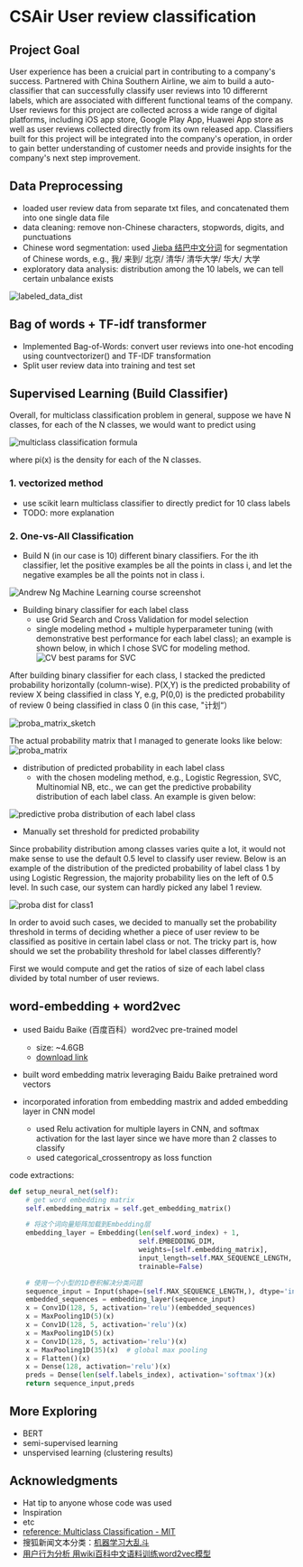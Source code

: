 # CSAir User review classification

## Project Goal

User experience has been a cruicial part in contributing to a company's success. Partnered with China Southern Airline, we aim to build a auto-classifier that can successfully classify user reviews into 10 differernt labels, which are associated with different functional teams of the company. User reviews for this project are collected across a wide range of digital platforms, including iOS app store, Google Play App, Huawei App store as well as user reviews collected directly from its own released app. Classifiers built for this project will be integrated into the company's operation, in order to gain better understanding of customer needs and provide insights for the company's next step improvement.

## Data Preprocessing
* loaded user review data from separate txt files, and concatenated them into one single data file
* data cleaning: remove non-Chinese characters, stopwords, digits, and punctuations
* Chinese word segmentation: used [Jieba 结巴中文分词](https://github.com/fxsjy/jieba) for segmentation of Chinese words, e.g.,
  我/ 来到/ 北京/ 清华/ 清华大学/ 华大/ 大学
* exploratory data analysis: distribution among the 10 labels, we can tell certain unbalance exists

![labeled_data_dist](https://github.com/yuanlii/CSAir_user_review_classification/blob/master/images/labeled_data_dist.png)



## Bag of words + TF-idf transformer
* Implemented Bag-of-Words: convert user reviews into one-hot encoding using countvectorizer() and TF-IDF transformation
* Split user review data into training and test set


## Supervised Learning (Build Classifier)

Overall, for multiclass classification problem in general, suppose we have N classes, for each of the N classes, we would want to predict using 

![multiclass classification formula](https://github.com/yuanlii/CSAir_user_review_classification/blob/master/images/multiclass_classification_formula.png)

where pi(x) is the density for each of the N classes.

### 1. vectorized method
* use scikit learn multiclass classifier to directly predict for 10 class labels
* TODO: more explanation

### 2. One-vs-All Classification
* Build N (in our case is 10) different binary classifiers. For the ith classifier, let the positive examples be all the points in class i, and let the negative examples be all the points not in class i. 

![Andrew Ng Machine Learning course screenshot](https://github.com/yuanlii/CSAir_user_review_classification/blob/master/images/multiclass_classification.png)

* Building binary classifier for each label class
  * use Grid Search and Cross Validation for model selection
   * single modeling method + multiple hyperparameter tuning (with demonstrative best performance for each label class); an example is shown below, in which I chose SVC for modeling method.
   ![CV best params for SVC](https://github.com/yuanlii/CSAir_user_review_classification/blob/master/images/multiclass_crossvalidation_best_params.png)

After building binary classifier for each class, I stacked the predicted probability horizontally (column-wise). P(X,Y) is the predicted probability of review X being classified in class Y, e.g, P(0,0) is the predicted probability of review 0 being classified in class 0 (in this case, "计划“）

![proba_matrix_sketch](https://github.com/yuanlii/CSAir_user_review_classification/blob/master/images/proba_matrix_sketch.jpg)

The actual probability matrix that I managed to generate looks like below: 
![proba_matrix](https://github.com/yuanlii/CSAir_user_review_classification/blob/master/images/proba_matrix.jpg)

* distribution of predicted probability in each label class
  * with the chosen modeling method, e.g., Logistic Regression, SVC, Multinomial NB, etc., we can get the predictive probability distribution of each label class. An example is given below:

![predictive proba distribution of each label class](https://github.com/yuanlii/CSAir_user_review_classification/blob/master/images/proba_distribution_by_class(lg).png)
  

* Manually set threshold for predicted probability

Since probability distribution among classes varies quite a lot, it would not make sense to use the default 0.5 level to classify user review. Below is an example of the distribution of the predicted probability of label class 1 by using Logistic Regression, the majority probability lies on the left of 0.5 level. In such case, our system can hardly picked any label 1 review. 

![proba dist for class1](https://github.com/yuanlii/CSAir_user_review_classification/blob/master/images/proba_dist_class1.jpg)

In order to avoid such cases, we decided to manually set the probability threshold in terms of deciding whether a piece of user review to be classified as positive in certain label class or not. The tricky part is, how should we set the probability threshold for label classes differently?

First we would compute and get the ratios of size of each label class divided by total number of user reviews. 




## word-embedding + word2vec
* used Baidu Baike (百度百科）word2vec pre-trained model
  * size: ~4.6GB
  * [download link](https://github.com/Embedding/Chinese-Word-Vectors)

* built word embedding matrix leveraging Baidu Baike pretrained word vectors
* incorporated inforation from embedding mastrix and added embedding layer in CNN model 
  * used Relu activation for multiple layers in CNN, and softmax activation for the last layer since we have more than 2 classes to classify
  * used categorical_crossentropy as loss function

code extractions:

```python
def setup_neural_net(self):
    # get word embedding matrix
    self.embedding_matrix = self.get_embedding_matrix()

    # 将这个词向量矩阵加载到Embedding层
    embedding_layer = Embedding(len(self.word_index) + 1,
                                self.EMBEDDING_DIM,
                                weights=[self.embedding_matrix],
                                input_length=self.MAX_SEQUENCE_LENGTH,
                                trainable=False)

    # 使用一个小型的1D卷积解决分类问题
    sequence_input = Input(shape=(self.MAX_SEQUENCE_LENGTH,), dtype='int32')
    embedded_sequences = embedding_layer(sequence_input)
    x = Conv1D(128, 5, activation='relu')(embedded_sequences)
    x = MaxPooling1D(5)(x)
    x = Conv1D(128, 5, activation='relu')(x)
    x = MaxPooling1D(5)(x)
    x = Conv1D(128, 5, activation='relu')(x)
    x = MaxPooling1D(35)(x)  # global max pooling
    x = Flatten()(x)
    x = Dense(128, activation='relu')(x)
    preds = Dense(len(self.labels_index), activation='softmax')(x)
    return sequence_input,preds
```


## More Exploring
* BERT
* semi-supervised learning 
* unspervised learning (clustering results)



## Acknowledgments

* Hat tip to anyone whose code was used
* Inspiration
* etc
* [reference: Multiclass Classification - MIT](www.mit.edu/~9.520/spring09/Classes/multiclass.pdf)
* 搜狐新闻文本分类：[机器学习大乱斗](https://www.jianshu.com/p/e21b570a6b8a)
* [用户行为分析 用wiki百科中文语料训练word2vec模型](https://blog.csdn.net/hereiskxm/article/details/49664845)
          
